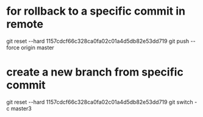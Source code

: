 
# for rollback to a specific commit in remote
git reset --hard 1157cdcf66c328ca0fa02c01a4d5db82e53dd719
git push --force origin master


# create a new branch from specific commit 
git reset --hard 1157cdcf66c328ca0fa02c01a4d5db82e53dd719
git switch -c master3

